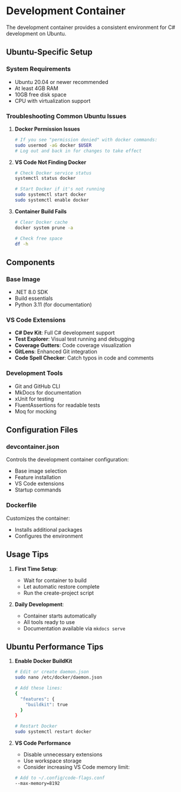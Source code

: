 # Development Container

The development container provides a consistent environment for C# development on Ubuntu.

## Ubuntu-Specific Setup

### System Requirements
- Ubuntu 20.04 or newer recommended
- At least 4GB RAM
- 10GB free disk space
- CPU with virtualization support

### Troubleshooting Common Ubuntu Issues

1. **Docker Permission Issues**
   ```bash
   # If you see "permission denied" with docker commands:
   sudo usermod -aG docker $USER
   # Log out and back in for changes to take effect
   ```

2. **VS Code Not Finding Docker**
   ```bash
   # Check Docker service status
   systemctl status docker
   
   # Start Docker if it's not running
   sudo systemctl start docker
   sudo systemctl enable docker
   ```

3. **Container Build Fails**
   ```bash
   # Clear Docker cache
   docker system prune -a
   
   # Check free space
   df -h
   ```

## Components

### Base Image
- .NET 8.0 SDK
- Build essentials
- Python 3.11 (for documentation)

### VS Code Extensions
- **C# Dev Kit**: Full C# development support
- **Test Explorer**: Visual test running and debugging
- **Coverage Gutters**: Code coverage visualization
- **GitLens**: Enhanced Git integration
- **Code Spell Checker**: Catch typos in code and comments

### Development Tools
- Git and GitHub CLI
- MkDocs for documentation
- xUnit for testing
- FluentAssertions for readable tests
- Moq for mocking

## Configuration Files

### devcontainer.json
Controls the development container configuration:
- Base image selection
- Feature installation
- VS Code extensions
- Startup commands

### Dockerfile
Customizes the container:
- Installs additional packages
- Configures the environment

## Usage Tips

1. **First Time Setup**:
   - Wait for container to build
   - Let automatic restore complete
   - Run the create-project script

2. **Daily Development**:
   - Container starts automatically
   - All tools ready to use
   - Documentation available via `mkdocs serve` 

## Ubuntu Performance Tips

1. **Enable Docker BuildKit**
   ```bash
   # Edit or create daemon.json
   sudo nano /etc/docker/daemon.json
   
   # Add these lines:
   {
     "features": {
       "buildkit": true
     }
   }
   
   # Restart Docker
   sudo systemctl restart docker
   ```

2. **VS Code Performance**
   - Disable unnecessary extensions
   - Use workspace storage
   - Consider increasing VS Code memory limit:
   ```bash
   # Add to ~/.config/code-flags.conf
   --max-memory=8192
   ``` 
